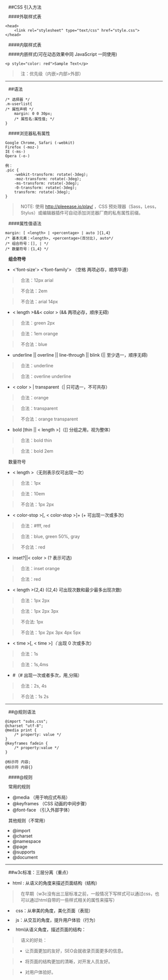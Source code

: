 ##CSS 引入方法

####外联样式表 

    <head> 
        <link rel="stylesheet" type="text/css" href="style.css"> 
    </head>

####内联样式表 
    <head> 
        <style type="text/css"> p { margin: 10px; } </style> 
    </head>

####内嵌样式(可在动态效果中同 JavaScript 一同使用) 

    <p style="color: red">Sample Text</p>


>注：优先级（内嵌>内部>外部）

***

##语法

    /* 选择器 */ 
    .m-userlist{ 
    /* 属性声明 */ 
        margin: 0 0 30px; 
        /* 属性名:属性值; */
    }

####浏览器私有属性

    Google Chrome, Safari (-webkit)
    Firefox (-moz-)
    IE (-ms-)
    Opera (-o-)

    例：
    .pic {
        -webkit-transform: rotate(-3deg);
        -moz-transform: rotate(-3deg);
        -ms-transform: rotate(-3deg);
        -0-transform: rotate(-3deg);
        transform: rotate(-3deg);
    }

>NOTE: 使用 http://pleeease.io/play/ ，CSS 预处理器（Sass，Less，Stylus）或编辑器插件可自动添加浏览器厂商的私有属性前缀。

####属性值语法

    margin: [ <length> | <percentage> | auto ]{1,4}
    /* 基本元素：<length>, <percentage>(百分比), auto*/
    /* 组合符号：[], | */
    /* 数量符号：{1,4} */

**组合符号**

* <'font-size'> <'font-family'> （空格 两项必存，顺序毕遵）

 >合法：12px arial

 >不合法：2em

 >不合法：arial 14px

* < length >&&< color > (&& 两项必存，顺序无碍)

 >合法：green 2px

 >合法：1em orange

 >不合法：blue

* underline || overline || line-through || blink (|| 至少选一，顺序无碍)

 >合法：underline

 >合法：overline underline

* < color > | transparent（| 只可选一，不可共存）

 >合法：orange

 >合法：transparent

 >不合法：orange transparent

* bold [thin || < length >]（[] 分组之用，视为整体）

 >合法：bold thin

 >合法：bold 2em

数量符号

* < length >（无则表示仅可出现一次）

 >合法：1px

 >合法：10em

 >不合法：1px 2px

* < color-stop >[, < color-stop >]+ (+ 可出现一次或多次)

 >合法：#fff, red

 >合法：blue, green 50%, gray

 >不合法：red

* inset?||< color > (? 表示可选)

 >合法：inset orange

 >合法：red

* < length >{2,4} ({2,4} 可出现次数和最少最多出现次数)

 >合法：1px 2px

 >合法：1px 2px 3px

 >不合法: 1px

 >不合法：1px 2px 3px 4px 5px

* < time >[, < time >]*（* 出现 0 次或多次）

 >合法：1s

 >合法：1s,4ms

* <time>#（# 出现一次或者多次，用,分隔）

 >合法：2s, 4s

 >不合法：1s 2s

***

##@规则语法

    @import "subs.css";
    @charset "utf-8";
    @media print {
        /* property: value */
    }
    @keyframes fadein {
        /* property:value */
    }

    @标示符 内容;
    @标示符 内容{}
	
####@规则

常用的规则

* @media （用于响应式布局）
* @keyframes （CSS 动画的中间步骤）
* @font-face （引入外部字体）
	
其他规则（不常用）

* @import
* @charset
* @namespace
* @page
* @supports
* @document

***
##w3c标准：三层分离（重点）

* html : 从语义的角度来描述页面结构（结构）

>在早期（w3c没有出三层标准之前，一般情况下写样式可以通过css，也可以通过html自带的一些样式相关的属性来描写）

* css：从审美的角度，美化页面（表现）

* js：从交互的角度，提升用户体验（行为）

* html从语义角度，描述页面的结构：

>语义的好处：

>* 让页面更加的友好，SEO会就收录页面更多的信息。

>* 将页面的结构更加的清晰，对开发人员友好。

>* 对用户体验好。

